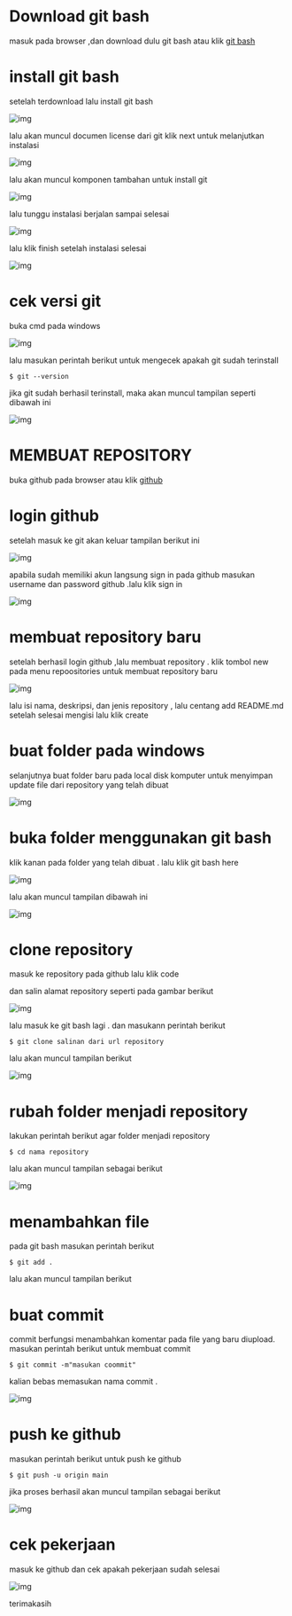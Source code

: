 # Download git bash


masuk pada browser ,dan download dulu git bash atau klik [git bash](http://git-scm.com)

# install git bash

setelah terdownload lalu install git bash

![img](gambar/filebash.PNG)


lalu akan muncul documen license dari git klik next untuk melanjutkan instalasi

![img](gambar/lisen.png)

lalu akan muncul komponen tambahan untuk install git

![img](gambar/filetambah.png)

lalu tunggu instalasi berjalan sampai selesai

![img](gambar/install.png)

lalu klik finish setelah instalasi selesai

![img](gambar/finish.png)

# cek versi git

buka cmd pada windows

![img](gambar/cmd.png)

lalu masukan perintah berikut untuk mengecek apakah git sudah terinstall

    $ git --version

jika git sudah berhasil terinstall, maka akan muncul tampilan seperti dibawah ini

![img](gambar/version.PNG)

# MEMBUAT REPOSITORY

buka github pada browser atau klik [github](www.github.com)

# login github

setelah masuk ke git akan keluar tampilan berikut ini

![img](gambar/awalan.PNG)

apabila sudah memiliki akun langsung sign in pada github masukan username dan password github .lalu klik sign in

![img](gambar/signin.PNG)

# membuat repository baru

setelah berhasil login github ,lalu membuat repository . klik tombol new pada menu repoositories untuk membuat repository baru

![img](gambar/repobaru.png)

lalu isi nama, deskripsi, dan jenis repository , lalu centang add README.md setelah selesai mengisi lalu klik create

# buat folder pada windows

selanjutnya buat folder baru pada local disk komputer untuk menyimpan update file dari repository yang telah dibuat

![img](gambar/newfolder.PNG)

# buka folder menggunakan git bash

klik kanan pada folder yang telah dibuat . lalu klik git bash here

![img](gambar/bukabash.png)

lalu akan muncul tampilan dibawah ini

![img](gambar/mingwe.png)

# clone repository
masuk ke repository pada github lalu klik code

dan salin alamat repository seperti pada gambar berikut

![img](gambar/code.png)

lalu masuk ke git bash lagi . dan masukann perintah berikut

    $ git clone salinan dari url repository

lalu akan muncul tampilan berikut

![img](gambar/clonerepo.png)

# rubah folder menjadi repository
lakukan perintah berikut agar folder menjadi repository

    $ cd nama repository

lalu akan muncul tampilan sebagai berikut


![img](gambar/cd.png)

# menambahkan file
pada git bash masukan perintah berikut

    $ git add .

lalu akan muncul tampilan berikut

# buat commit
commit berfungsi menambahkan komentar pada file yang baru diupload. masukan perintah berikut untuk membuat commit

    $ git commit -m"masukan coommit"

kalian bebas memasukan nama commit .

![img](gambar/commit.png)

# push ke github
masukan perintah berikut untuk push ke github

    $ git push -u origin main

jika proses berhasil akan muncul tampilan sebagai berikut

![img](gambar/push.png)

# cek pekerjaan
masuk ke github dan cek apakah pekerjaan sudah selesai

![img](gambar/cek.PNG)

terimakasih



